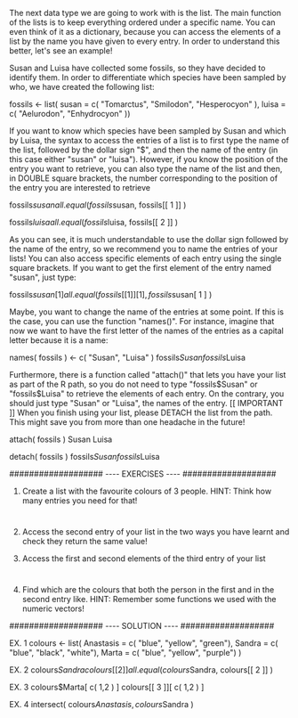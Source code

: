 The next data type we are going to work with is the list. 
The main function of the lists is to keep everything ordered
under a specific name. You can even think of it as a dictionary,
because you can access the elements of a list by the name
you have given to every entry. In order to understand this better,
let's see an example!


Susan and Luisa have collected some fossils, so they have decided
to identify them. In order to differentiate which species have been
sampled by who, we have created the following list:

fossils <- list( susan = c( "Tomarctus", "Smilodon", "Hesperocyon" ),
                 luisa = c( "Aelurodon", "Enhydrocyon" ))

If you want to know which species have been sampled by Susan and
which by Luisa, the syntax to access the entries of a list is to
first type the name of the list, followed by the dollar sign "$",
and then the name of the entry (in this case either "susan" or
"luisa").
However, if you know the position of the entry you want to retrieve,
you can also type the name of the list and then, in DOUBLE square
brackets, the number corresponding to the position of
the entry you are interested to retrieve

fossils$susan
all.equal( fossils$susan, fossils[[ 1 ]] )

fossils$luisa
all.equal( fossils$luisa, fossils[[ 2 ]] )

As you can see, it is much understandable to use the dollar sign
followed by the name of the entry, so we recommend you to name
the entries of your lists!
You can also access specific elements of each entry using the
single square brackets. If you want to get the first element
of the entry named "susan", just type:

fossils$susan[ 1 ]
all.equal( fossils[[ 1 ]][ 1 ], fossils$susan[ 1 ] )

Maybe, you want to change the name of the entries at some point.
If this is the case, you can use the function "names()".
For instance, imagine that now we want to
have the first letter of the names of the entries as a capital 
letter because it is a name:

names( fossils ) <- c( "Susan", "Luisa" )
fossils$Susan
fossils$Luisa 

Furthermore, there is a function called "attach()" that lets you
have your list as part of the R path, so you do not need to type
"fossils$Susan" or "fossils$Luisa" to retrieve the elements of each
entry. On the contrary, you should just type "Susan" or "Luisa", 
the names of the entry.
[[ IMPORTANT ]] When you finish using your list,  please DETACH
the list from the path. This might save you from more than one
headache in the future!

attach( fossils )
Susan
Luisa 

detach( fossils )
fossils$Susan
fossils$Luisa

###################
---- EXERCISES ----
###################

1. Create a list with the favourite colours of 3 people.
   HINT: Think how many entries you need for that!
#
2. Access the second entry of your list in the two ways
   you have learnt and check they return the same value!

3. Access the first and second elements of the third entry of your 
   list
#
4. Find which are the colours that both the person in the first
   and in the second entry like.
   HINT: Remember some functions we used with the numeric vectors!

###################
---- SOLUTION  ----
###################

EX. 1
colours <- list( Anastasis = c( "blue", "yellow", "green"),
                 Sandra = c( "blue", "black", "white"),
                 Marta = c( "blue", "yellow", "purple") )

EX. 2
colours$Sandra
colours[[ 2 ]]
all.equal( colours$Sandra, colours[[ 2 ]] )

EX. 3
colours$Marta[ c( 1,2 ) ]
colours[[ 3 ]][ c( 1,2 ) ]

EX. 4 
intersect( colours$Anastasis, colours$Sandra )


